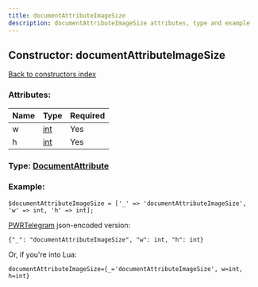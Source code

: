 ```yaml
---
title: documentAttributeImageSize
description: documentAttributeImageSize attributes, type and example
---
```

## Constructor: documentAttributeImageSize  
[Back to constructors index](index.md)



### Attributes:

| Name     |    Type       | Required |
|----------|---------------|----------|
|w|[int](../types/int.md) | Yes|
|h|[int](../types/int.md) | Yes|



### Type: [DocumentAttribute](../types/DocumentAttribute.md)


### Example:

```
$documentAttributeImageSize = ['_' => 'documentAttributeImageSize', 'w' => int, 'h' => int];
```  

[PWRTelegram](https://pwrtelegram.xyz) json-encoded version:

```
{"_": "documentAttributeImageSize", "w": int, "h": int}
```


Or, if you're into Lua:  


```
documentAttributeImageSize={_='documentAttributeImageSize', w=int, h=int}

```


